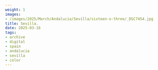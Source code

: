 ```yaml
---
weight: 1
images:
- /images/2025/March/Andalucia/Sevilla/sixteen-o-three/_DSC7454.jpg
title: Sevilla.
date: 2025-03-16
tags:
- archive
- digital
- spain
- andalucia
- sevilla
- color
---
```


